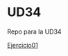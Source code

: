 # UD34
<p>Repo para la UD34</p>
<a href="https://jordicunillerarivera.github.io/UD34/Ejercicio 1/src">Ejercicio01</a><br>
